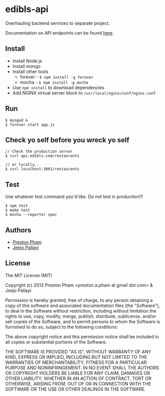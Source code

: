 edibls-api
==========

Overhauling backend services to separate project.

Documentation on API endpoints can be found [here](http://docs.edibls.apiary.io/).

Install
-------
* Install Node.js
* Install mongo
* Install other tools
    * forever - `$ npm install -g forever`
    * mocha - `$ npm install -g mocha`
* Use `npm install` to download dependencies
* Add NGINX virtual server block to `/usr/local/nginx/conf/nginx.conf`


Run
---

    $ mongod &
    $ forever start app.js

Check yo self before you wreck yo self
--------------------------------------

    // Check the production server
    $ curl api.edibls.com/restaurants
 
    // or locally..
    $ curl localhost:3001/restaurants
    
Test
----

Use whatever test command you'd like. Do *not* test in production!!!

    $ npm test
    $ make test
    $ mocha --reporter spec

Authors
-------

* [Preston Pham](http://prestonpham.com)
* [Jeejo Pallayi](http://pallayi.com)
 
License
-------
The MIT License (MIT)

Copyright (c) 2013 Preston Pham <preston.a.pham at gmail dot com> & Jeejo Pallayi
<jeejo at pallayi dot com>

Permission is hereby granted, free of charge, to any person obtaining a copy
of this software and associated documentation files (the "Software"), to deal
in the Software without restriction, including without limitation the rights
to use, copy, modify, merge, publish, distribute, sublicense, and/or sell
copies of the Software, and to permit persons to whom the Software is
furnished to do so, subject to the following conditions:

The above copyright notice and this permission notice shall be included in
all copies or substantial portions of the Software.

THE SOFTWARE IS PROVIDED "AS IS", WITHOUT WARRANTY OF ANY KIND, EXPRESS OR
IMPLIED, INCLUDING BUT NOT LIMITED TO THE WARRANTIES OF MERCHANTABILITY,
FITNESS FOR A PARTICULAR PURPOSE AND NONINFRINGEMENT. IN NO EVENT SHALL THE
AUTHORS OR COPYRIGHT HOLDERS BE LIABLE FOR ANY CLAIM, DAMAGES OR OTHER
LIABILITY, WHETHER IN AN ACTION OF CONTRACT, TORT OR OTHERWISE, ARISING FROM,
OUT OF OR IN CONNECTION WITH THE SOFTWARE OR THE USE OR OTHER DEALINGS IN
THE SOFTWARE.
